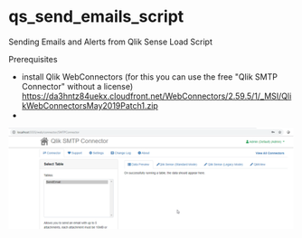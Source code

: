 # qs_send_emails_script
Sending Emails and Alerts from Qlik Sense Load Script

Prerequisites
 - install Qlik WebConnectors (for this you can use the free "Qlik SMTP Connector" without a license) https://da3hntz84uekx.cloudfront.net/WebConnectors/2.59.5/1/_MSI/QlikWebConnectorsMay2019Patch1.zip
 - 
  ![screenshot](https://github.com/ChristofSchwarz/pics/raw/master/2019-12-19%2021_32_38-Qlik%20Web%20Connectors%20_%20Qlik%20SMTP%20Connector.png "screenshot")
 
